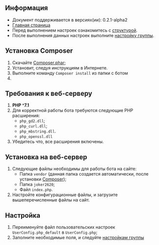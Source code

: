 Информация
------------
* Документ поддерживается в версиях(ии): 0.2.1-alpha2
* [Главная страница][0]
* Перед выполнением настроек ознакомитесь с [структурой][1].
* После выполнения данных настроек выполните [настройку группы][2].


Установка Composer
------------

1. Скачайте [Composer.phar][3];
1. Установит, следуя инструкциям в Интернете.
1. Выполните команду `Composer install` из папки с ботом
1.

Требования к веб-серверу
------------

1. **PHP ^7.1**
1. Для корректной работы бота требуются следующие PHP расширения:
   * `php_gd2.dll`;
   * `php_curl.dll`;
   * `php_mbstring.dll`.
   * `php_openssl.dll`
1. Убедитесь что, все расширения включены.

Установка на веб-сервер
------------

1. Следующие файлы необходимы для работы бота на сайте: 
   * Папка `vendor` (данная папка создается автоматически, после установки [Composer][3]);
   * Папка `joker2620`; 
   * Файл `index.php`.
1. Настройте конфигурационные файлы, и загрузите вышеперечисленные файлы на сайт.


Настройка
------------

1. Переименуйте файл пользовательских настроек `UserConfig.php_default` в `UserConfig.php`;
1. Заполните необходимые поля, и следуйте [настройкам группы][2]

[0]: index.md
[1]: struct.md
[2]: vkgroup.md
[3]: https://getcomposer.org/doc/00-intro.md
